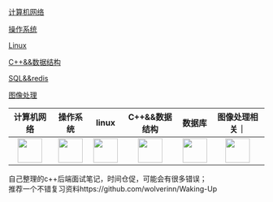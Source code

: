 
[计算机网络](#计算机网络)

[操作系统](#操作系统)

[Linux](#Linux)

[C++&&数据结构](#C数据结构)

[SQL&&redis](#SQLRedis)

[图像处理](#图像处理)

|计算机网络|操作系统|linux|C++&&数据结构|数据库|图像处理相关｜
|-|-|-|-|-|-|
|<div align=center><a href="https://github.com/EricOo0/interview_prepare/blob/main/%E8%AE%A1%E7%AE%97%E6%9C%BA%E7%BD%91%E7%BB%9C.md"><img src="https://github.com/EricOo0/zhifengwei.blog/blob/main/Image/network.png" height="48" width="48" ></a>|<div align=center><a href="https://github.com/EricOo0/interview_prepare/blob/main/%E6%93%8D%E4%BD%9C%E7%B3%BB%E7%BB%9F.md"><img src="https://github.com/EricOo0/zhifengwei.blog/blob/main/Image/os.png" height="48" width="48" ></a>|<div align=center><a href="https://github.com/EricOo0/interview_prepare/blob/main/linux.md"><img src="https://github.com/EricOo0/zhifengwei.blog/blob/main/Image/linux.jpeg" height="48" width="48" ></a>|<div align=center><a href="https://github.com/EricOo0/interview_prepare/blob/main/c%2B%2B%E4%B8%8E%E6%95%B0%E6%8D%AE%E7%BB%93%E6%9E%84.md"><img src="https://github.com/EricOo0/zhifengwei.blog/blob/main/Image/c++.jpeg" height="48" width="48" ></a>|<div align=center><a href="https://github.com/EricOo0/interview_prepare/blob/main/sql.md"><img src="https://github.com/EricOo0/zhifengwei.blog/blob/main/Image/db.jpeg" height="48" width="48" ></a>|<div align=center><a href="https://github.com/EricOo0/interview_prepare/blob/main/%E5%9B%BE%E5%83%8F%E5%A4%84%E7%90%86.md"><img src="https://github.com/EricOo0/zhifengwei.blog/blob/main/Image/lena.gif" height="48" width="48" ></a>

自己整理的c++后端面试笔记，时间仓促，可能会有很多错误；  
推荐一个不错复习资料https://github.com/wolverinn/Waking-Up
